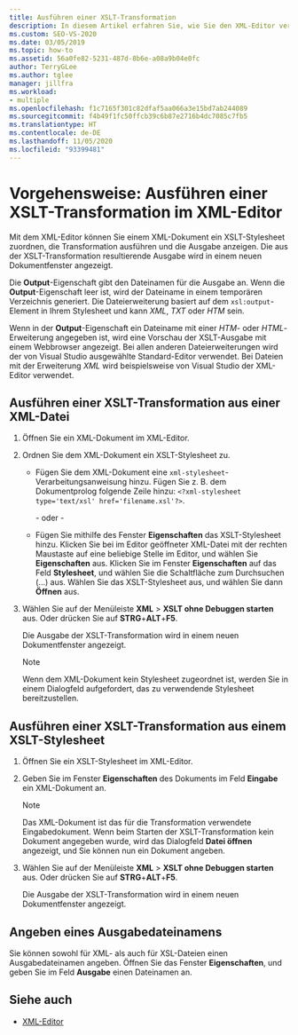 ```yaml
---
title: Ausführen einer XSLT-Transformation
description: In diesem Artikel erfahren Sie, wie Sie den XML-Editor verwenden, um ein XSLT-Stylesheet mit einem XML-Dokument zu verknüpfen, eine XSLT-Transformation durchzuführen und die Ausgabe anzuzeigen.
ms.custom: SEO-VS-2020
ms.date: 03/05/2019
ms.topic: how-to
ms.assetid: 56a0fe82-5231-487d-8b6e-a08a9b04e0fc
author: TerryGLee
ms.author: tglee
manager: jillfra
ms.workload:
- multiple
ms.openlocfilehash: f1c7165f301c82dfaf5aa066a3e15bd7ab244089
ms.sourcegitcommit: f4b49f1fc50ffcb39c6b87e2716b4dc7085c7fb5
ms.translationtype: HT
ms.contentlocale: de-DE
ms.lasthandoff: 11/05/2020
ms.locfileid: "93399481"
---
```

# <a name="how-to-execute-an-xslt-transformation-from-the-xml-editor"></a>Vorgehensweise: Ausführen einer XSLT-Transformation im XML-Editor

Mit dem XML-Editor können Sie einem XML-Dokument ein XSLT-Stylesheet zuordnen, die Transformation ausführen und die Ausgabe anzeigen. Die aus der XSLT-Transformation resultierende Ausgabe wird in einem neuen Dokumentfenster angezeigt.

Die **Output**-Eigenschaft gibt den Dateinamen für die Ausgabe an. Wenn die **Output**-Eigenschaft leer ist, wird der Dateiname in einem temporären Verzeichnis generiert. Die Dateierweiterung basiert auf dem `xsl:output`-Element in Ihrem Stylesheet und kann *XML*, *TXT* oder *HTM* sein.

Wenn in der **Output**-Eigenschaft ein Dateiname mit einer *HTM*- oder *HTML*-Erweiterung angegeben ist, wird eine Vorschau der XSLT-Ausgabe mit einem Webbrowser angezeigt. Bei allen anderen Dateierweiterungen wird der von Visual Studio ausgewählte Standard-Editor verwendet. Bei Dateien mit der Erweiterung *XML* wird beispielsweise von Visual Studio der XML-Editor verwendet.

## <a name="execute-an-xslt-transformation-from-an-xml-file"></a>Ausführen einer XSLT-Transformation aus einer XML-Datei

1. Öffnen Sie ein XML-Dokument im XML-Editor.

2. Ordnen Sie dem XML-Dokument ein XSLT-Stylesheet zu.

    - Fügen Sie dem XML-Dokument eine `xml-stylesheet`-Verarbeitungsanweisung hinzu. Fügen Sie z. B. dem Dokumentprolog folgende Zeile hinzu: `<?xml-stylesheet type='text/xsl' href='filename.xsl'?>`.

       - oder -

    - Fügen Sie mithilfe des Fenster **Eigenschaften** das XSLT-Stylesheet hinzu. Klicken Sie bei im Editor geöffneter XML-Datei mit der rechten Maustaste auf eine beliebige Stelle im Editor, und wählen Sie **Eigenschaften** aus. Klicken Sie im Fenster **Eigenschaften** auf das Feld **Stylesheet**, und wählen Sie die Schaltfläche zum Durchsuchen (...) aus. Wählen Sie das XSLT-Stylesheet aus, und wählen Sie dann **Öffnen** aus.

3. Wählen Sie auf der Menüleiste **XML** > **XSLT ohne Debuggen starten** aus. Oder drücken Sie auf **STRG**+**ALT**+**F5**.

   Die Ausgabe der XSLT-Transformation wird in einem neuen Dokumentfenster angezeigt.

   > [!NOTE]
   > Wenn dem XML-Dokument kein Stylesheet zugeordnet ist, werden Sie in einem Dialogfeld aufgefordert, das zu verwendende Stylesheet bereitzustellen.

## <a name="execute-an-xslt-transformation-from-an-xslt-style-sheet"></a>Ausführen einer XSLT-Transformation aus einem XSLT-Stylesheet

1. Öffnen Sie ein XSLT-Stylesheet im XML-Editor.

2. Geben Sie im Fenster **Eigenschaften** des Dokuments im Feld **Eingabe** ein XML-Dokument an.

   > [!NOTE]
   > Das XML-Dokument ist das für die Transformation verwendete Eingabedokument. Wenn beim Starten der XSLT-Transformation kein Dokument angegeben wurde, wird das Dialogfeld **Datei öffnen** angezeigt, und Sie können nun ein Dokument angeben.

3. Wählen Sie auf der Menüleiste **XML** > **XSLT ohne Debuggen starten** aus. Oder drücken Sie auf **STRG**+**ALT**+**F5**.

   Die Ausgabe der XSLT-Transformation wird in einem neuen Dokumentfenster angezeigt.

## <a name="specify-an-output-file-name"></a>Angeben eines Ausgabedateinamens

Sie können sowohl für XML- als auch für XSL-Dateien einen Ausgabedateinamen angeben. Öffnen Sie das Fenster **Eigenschaften**, und geben Sie im Feld **Ausgabe** einen Dateinamen an.

## <a name="see-also"></a>Siehe auch

- [XML-Editor](../xml-tools/xml-editor.md)
